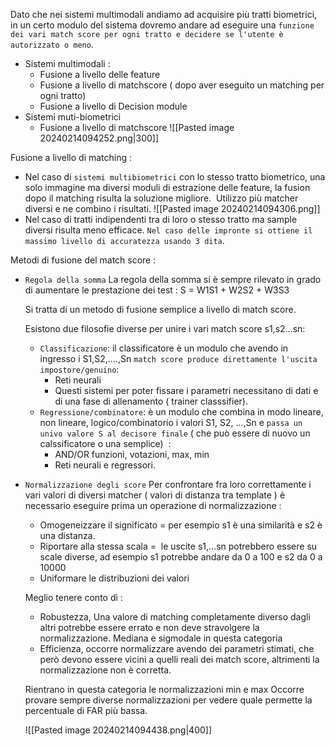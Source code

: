 Dato che nei sistemi multimodali andiamo ad acquisire più tratti biometrici, in un certo modulo del sistema dovremo andare ad eseguire una `funzione dei vari match score per ogni tratto e decidere se l'utente è autorizzato o meno`.
- Sistemi multimodali :
	- Fusione a livello delle feature
	- Fusione a livello di matchscore ( dopo aver eseguito un matching per ogni tratto)
	- Fusione a livello di Decision module
- Sistemi muti-biometrici
	- Fusione a livello di matchscore
	![[Pasted image 20240214094252.png|300]]


Fusione a livello di matching :
- Nel caso di `sistemi multibiometrici` con lo stesso tratto biometrico, una solo immagine ma diversi moduli di estrazione delle feature, la fusion dopo il matching risulta la soluzione migliore.  Utilizzo più matcher diversi e ne combino i risultati.
![[Pasted image 20240214094306.png]]
- Nel caso di tratti indipendenti tra di loro o stesso tratto ma sample diversi risulta meno efficace.
`Nel caso delle impronte si ottiene il massimo livello di accuratezza usando 3 dita`.

Metodi di fusione del match score :
- `Regola della somma`
	La regola della somma si è sempre rilevato in grado di aumentare le prestazione dei test :
	S = W1S1 + W2S2 + W3S3
	
	Si tratta di un metodo di fusione semplice a livello di match score.
	
	Esistono due filosofie diverse per unire i vari match score s1,s2…sn:
	- `Classificazione`: il classificatore è un modulo che avendo in ingresso i S1,S2,….,Sn `match score produce direttamente l'uscita impostore/genuino`:
		- Reti neurali
		- Questi sistemi per poter fissare i parametri necessitano di dati e di una fase di allenamento ( trainer classsifier).
	- `Regressione/combinatore`: è un modulo che combina in modo lineare, non lineare, logico/combinatorio i valori S1, S2, …,Sn e `passa un univo valore S al decisore finale` ( che può essere di nuovo un calssificatore o una semplice)  :
		- AND/OR funzioni, votazioni, max, min
		- Reti neurali e regressori.
- `Normalizzazione degli score`
	Per confrontare fra loro correttamente i vari valori di diversi matcher ( valori di distanza tra template ) è necessario eseguire prima un operazione di normalizzazione :
	- Omogeneizzare il significato = per esempio s1 è una similarità e s2 è una distanza.
	- Riportare alla stessa scala =  le uscite s1,…sn potrebbero essere su scale diverse, ad esempio s1 potrebbe andare da 0 a 100 e s2 da 0 a 10000
	- Uniformare le distribuzioni dei valori
	
	Meglio tenere conto di :
	- Robustezza, Una valore di matching completamente diverso dagli altri potrebbe essere errato e non deve stravolgere la normalizzazione.
	Mediana e sigmodale in questa categoria
	- Efficienza, occorre normalizzare avendo dei parametri stimati, che però devono essere vicini a quelli reali dei match score, altrimenti la normalizzazione non è corretta.
	
	Rientrano in questa categoria le normalizzazioni min e max
	Occorre provare sempre diverse normalizzazioni per vedere quale permette la percentuale di FAR più bassa.

	![[Pasted image 20240214094438.png|400]]
